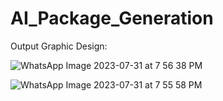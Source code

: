 # AI_Package_Generation

Output Graphic Design:

![WhatsApp Image 2023-07-31 at 7 56 38 PM](https://github.com/vivekgattadi/AI_Package_Generation/assets/64021440/9d8e16e4-04eb-4c5c-bade-ad3ab119ac1c)

![WhatsApp Image 2023-07-31 at 7 55 58 PM](https://github.com/vivekgattadi/AI_Package_Generation/assets/64021440/26df58fe-c4ae-428b-8fb7-b9fd2cc7b767)




